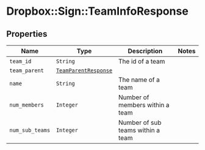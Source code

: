 # Dropbox::Sign::TeamInfoResponse



## Properties

| Name | Type | Description | Notes |
| ---- | ---- | ----------- | ----- |
| `team_id` | ```String``` |  The id of a team  |  |
| `team_parent` | [```TeamParentResponse```](TeamParentResponse.md) |    |  |
| `name` | ```String``` |  The name of a team  |  |
| `num_members` | ```Integer``` |  Number of members within a team  |  |
| `num_sub_teams` | ```Integer``` |  Number of sub teams within a team  |  |

